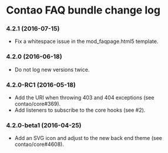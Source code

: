 # Contao FAQ bundle change log

### 4.2.1 (2016-07-15)

 * Fix a whitespace issue in the mod_faqpage.html5 template.

### 4.2.0 (2016-06-18)

 * Do not log new versions twice.

### 4.2.0-RC1 (2016-05-18)

 * Add the URI when throwing 403 and 404 exceptions (see contao/core#369).
 * Add listeners to subscribe to the core hooks (see #2).

### 4.2.0-beta1 (2016-04-25)

 * Add an SVG icon and adjust to the new back end theme (see contao/core#4608).
